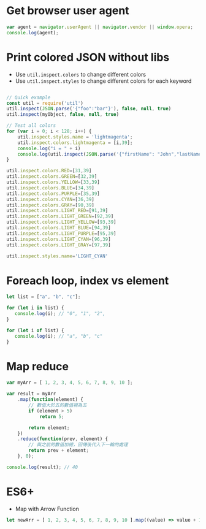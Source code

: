 Get browser user agent
=====
```javascript
var agent = navigator.userAgent || navigator.vendor || window.opera;
console.log(agent);
```

Print colored JSON without libs
=====
* Use `util.inspect.colors` to change different colors
* Use `util.inspect.styles` to change different colors for each keyword
```javascript

// Quick example
const util = require('util')
util.inspect(JSON.parse('{"foo":"bar"}'), false, null, true)
util.inspect(myObject, false, null, true)

// Test all colors
for (var i = 0; i < 128; i++) {
    util.inspect.styles.name = 'lightmagenta';
    util.inspect.colors.lightmagenta = [i,39];
    console.log("i = " + i)
    console.log(util.inspect(JSON.parse('{"firstName": "John","lastName": "Smith","isAlive": true,"age": 27,"address": {"streetAddress": "21 2nd Street","city": "New York","state": "NY","postalCode": "10021-3100"},"phoneNumbers": [{"type": "home","number": "212 555-1234"},{"type": "office","number": "646 555-4567"},{"type": "mobile","number": "123 456-7890"}],"children": [],"spouse": null}'),false, 10, true))
}

util.inspect.colors.RED=[31,39]
util.inspect.colors.GREEN=[32,39]
util.inspect.colors.YELLOW=[33,39]
util.inspect.colors.BLUE=[34,39]
util.inspect.colors.PURPLE=[35,39]
util.inspect.colors.CYAN=[36,39]
util.inspect.colors.GRAY=[90,39]
util.inspect.colors.LIGHT_RED=[91,39]
util.inspect.colors.LIGHT_GREEN=[92,39]
util.inspect.colors.LIGHT_YELLOW=[93,39]
util.inspect.colors.LIGHT_BLUE=[94,39]
util.inspect.colors.LIGHT_PURPLE=[95,39]
util.inspect.colors.LIGHT_CYAN=[96,39]
util.inspect.colors.LIGHT_GRAY=[97,39]

util.inspect.styles.name='LIGHT_CYAN'
```

Foreach loop, index vs element
=====
```javascript
let list = ["a", "b", "c"];

for (let i in list) {
   console.log(i); // "0", "1", "2",
}

for (let i of list) {
   console.log(i); // "a", "b", "c"
}
```

Map reduce
=====
```javascript
var myArr = [ 1, 2, 3, 4, 5, 6, 7, 8, 9, 10 ];

var result = myArr
    .map(function(element) {
        // 數值大於五的數值視為五
        if (element > 5)
            return 5;

        return element;
    })
    .reduce(function(prev, element) {
        // 與之前的數值加總，回傳後代入下一輪的處理
        return prev + element;
    }, 0);

console.log(result); // 40
```

ES6+
=====
* Map with Arrow Function
```javascript
let newArr = [ 1, 2, 3, 4, 5, 6, 7, 8, 9, 10 ].map((value) => value + 1);
```
